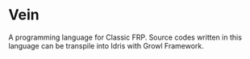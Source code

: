 # Vein
A programming language for Classic FRP.
Source codes written in this language can be transpile into Idris with Growl Framework.
